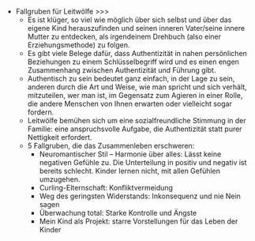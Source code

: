 - Fallgruben für Leitwölfe >>>
    - Es ist klüger, so viel wie möglich über sich selbst und über das eigene Kind herauszufinden und seinen inneren Vater/seine innere Mutter zu entdecken, als irgendeinem Drehbuch (also einer Erziehungsmethode) zu folgen.
    - Es gibt viele Belege dafür, dass Authentizität in nahen persönlichen Beziehungen zu einem Schlüsselbegriff wird und es einen engen Zusammenhang zwischen Authentizität und Führung gibt.
    - Authentisch zu sein bedeutet ganz einfach, in der Lage zu sein, anderen durch die Art und Weise, wie man spricht und sich verhält, mitzuteilen, wer man ist, im Gegensatz zum Agieren in einer Rolle, die andere Menschen von Ihnen erwarten oder vielleicht sogar fordern.
    - Leitwölfe bemühen sich um eine sozialfreundliche Stimmung in der Familie: eine anspruchsvolle Aufgabe, die Authentizität statt purer Nettigkeit erfordert.
    - 5 Fallgruben, die das Zusammenleben erschweren:
        - Neuromantischer Stil – Harmonie über alles: Lässt keine negativen Gefühle zu. Die Unterteilung in positiv und negativ ist bereits schlecht. Kinder lernen nicht, mit allen Gefühlen umzugehen.
        - Curling-Elternschaft: Konfliktvermeidung
        - Weg des geringsten Widerstands: Inkonsequenz und nie Nein sagen
        - Überwachung total: Starke Kontrolle und Ängste
        - Mein Kind als Projekt: starre Vorstellungen für das Leben der Kinder
